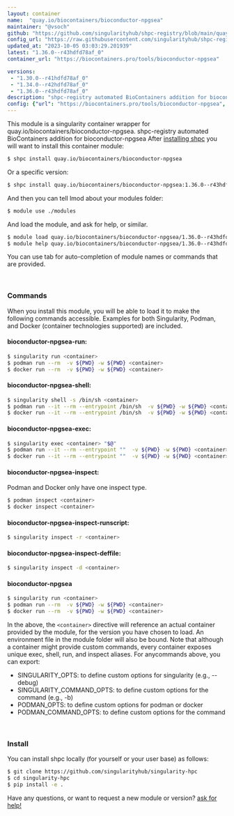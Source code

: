 ```yaml
---
layout: container
name:  "quay.io/biocontainers/bioconductor-npgsea"
maintainer: "@vsoch"
github: "https://github.com/singularityhub/shpc-registry/blob/main/quay.io/biocontainers/bioconductor-npgsea/container.yaml"
config_url: "https://raw.githubusercontent.com/singularityhub/shpc-registry/main/quay.io/biocontainers/bioconductor-npgsea/container.yaml"
updated_at: "2023-10-05 03:03:29.201939"
latest: "1.36.0--r43hdfd78af_0"
container_url: "https://biocontainers.pro/tools/bioconductor-npgsea"

versions:
 - "1.30.0--r41hdfd78af_0"
 - "1.34.0--r42hdfd78af_0"
 - "1.36.0--r43hdfd78af_0"
description: "shpc-registry automated BioContainers addition for bioconductor-npgsea"
config: {"url": "https://biocontainers.pro/tools/bioconductor-npgsea", "maintainer": "@vsoch", "description": "shpc-registry automated BioContainers addition for bioconductor-npgsea", "latest": {"1.36.0--r43hdfd78af_0": "sha256:d4db1224572218adf7c79fed75492762c33db252a3b90810cca05d29ea05f552"}, "tags": {"1.30.0--r41hdfd78af_0": "sha256:ca9c5f51864941f0705f91dda445aff428ca691863d1196c3923be7fb625f428", "1.34.0--r42hdfd78af_0": "sha256:442912d12a2341e4eaf78fcb4c8706eb08e66d9c8f945b6a59cba3c64c6cd770", "1.36.0--r43hdfd78af_0": "sha256:d4db1224572218adf7c79fed75492762c33db252a3b90810cca05d29ea05f552"}, "docker": "quay.io/biocontainers/bioconductor-npgsea"}
---
```


This module is a singularity container wrapper for quay.io/biocontainers/bioconductor-npgsea.
shpc-registry automated BioContainers addition for bioconductor-npgsea
After [installing shpc](#install) you will want to install this container module:


```bash
$ shpc install quay.io/biocontainers/bioconductor-npgsea
```

Or a specific version:

```bash
$ shpc install quay.io/biocontainers/bioconductor-npgsea:1.36.0--r43hdfd78af_0
```

And then you can tell lmod about your modules folder:

```bash
$ module use ./modules
```

And load the module, and ask for help, or similar.

```bash
$ module load quay.io/biocontainers/bioconductor-npgsea/1.36.0--r43hdfd78af_0
$ module help quay.io/biocontainers/bioconductor-npgsea/1.36.0--r43hdfd78af_0
```

You can use tab for auto-completion of module names or commands that are provided.

<br>

### Commands

When you install this module, you will be able to load it to make the following commands accessible.
Examples for both Singularity, Podman, and Docker (container technologies supported) are included.

#### bioconductor-npgsea-run:

```bash
$ singularity run <container>
$ podman run --rm  -v ${PWD} -w ${PWD} <container>
$ docker run --rm  -v ${PWD} -w ${PWD} <container>
```

#### bioconductor-npgsea-shell:

```bash
$ singularity shell -s /bin/sh <container>
$ podman run --it --rm --entrypoint /bin/sh  -v ${PWD} -w ${PWD} <container>
$ docker run --it --rm --entrypoint /bin/sh  -v ${PWD} -w ${PWD} <container>
```

#### bioconductor-npgsea-exec:

```bash
$ singularity exec <container> "$@"
$ podman run --it --rm --entrypoint ""  -v ${PWD} -w ${PWD} <container> "$@"
$ docker run --it --rm --entrypoint ""  -v ${PWD} -w ${PWD} <container> "$@"
```

#### bioconductor-npgsea-inspect:

Podman and Docker only have one inspect type.

```bash
$ podman inspect <container>
$ docker inspect <container>
```

#### bioconductor-npgsea-inspect-runscript:

```bash
$ singularity inspect -r <container>
```

#### bioconductor-npgsea-inspect-deffile:

```bash
$ singularity inspect -d <container>
```



#### bioconductor-npgsea

```bash
$ singularity run <container>
$ podman run --rm  -v ${PWD} -w ${PWD} <container>
$ docker run --rm  -v ${PWD} -w ${PWD} <container>
```


In the above, the `<container>` directive will reference an actual container provided
by the module, for the version you have chosen to load. An environment file in the
module folder will also be bound. Note that although a container
might provide custom commands, every container exposes unique exec, shell, run, and
inspect aliases. For anycommands above, you can export:

 - SINGULARITY_OPTS: to define custom options for singularity (e.g., --debug)
 - SINGULARITY_COMMAND_OPTS: to define custom options for the command (e.g., -b)
 - PODMAN_OPTS: to define custom options for podman or docker
 - PODMAN_COMMAND_OPTS: to define custom options for the command

<br>

### Install

You can install shpc locally (for yourself or your user base) as follows:

```bash
$ git clone https://github.com/singularityhub/singularity-hpc
$ cd singularity-hpc
$ pip install -e .
```

Have any questions, or want to request a new module or version? [ask for help!](https://github.com/singularityhub/singularity-hpc/issues)